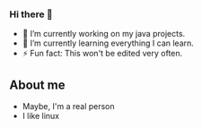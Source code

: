 ### Hi there 👋
- 🔭 I’m currently working on my java projects.
- 🌱 I’m currently learning everything I can learn.
- ⚡ Fun fact: This won't be edited very often.

## About me
- Maybe, I'm a real person
- I like linux
